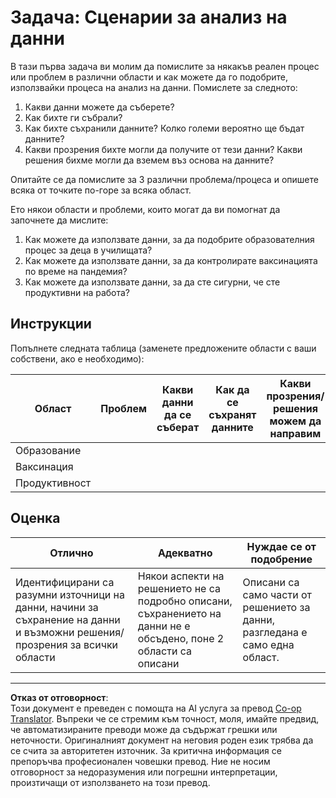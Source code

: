 <!--
CO_OP_TRANSLATOR_METADATA:
{
  "original_hash": "4e0f1773b9bee1be3b28f9fe2c71b3de",
  "translation_date": "2025-08-26T15:25:37+00:00",
  "source_file": "1-Introduction/01-defining-data-science/assignment.md",
  "language_code": "bg"
}
-->
# Задача: Сценарии за анализ на данни

В тази първа задача ви молим да помислите за някакъв реален процес или проблем в различни области и как можете да го подобрите, използвайки процеса на анализ на данни. Помислете за следното:

1. Какви данни можете да съберете?
1. Как бихте ги събрали?
1. Как бихте съхранили данните? Колко големи вероятно ще бъдат данните?
1. Какви прозрения бихте могли да получите от тези данни? Какви решения бихме могли да вземем въз основа на данните?

Опитайте се да помислите за 3 различни проблема/процеса и опишете всяка от точките по-горе за всяка област.

Ето някои области и проблеми, които могат да ви помогнат да започнете да мислите:

1. Как можете да използвате данни, за да подобрите образователния процес за деца в училищата?
1. Как можете да използвате данни, за да контролирате ваксинацията по време на пандемия?
1. Как можете да използвате данни, за да сте сигурни, че сте продуктивни на работа?

## Инструкции

Попълнете следната таблица (заменете предложените области с ваши собствени, ако е необходимо):

| Област | Проблем | Какви данни да се съберат | Как да се съхранят данните | Какви прозрения/решения можем да направим | 
|--------|---------|--------------------------|---------------------------|-------------------------------------------|
| Образование | | | | |
| Ваксинация | | | | |
| Продуктивност | | | | |

## Оценка

Отлично | Адекватно | Нуждае се от подобрение
--- | --- | -- |
Идентифицирани са разумни източници на данни, начини за съхранение на данни и възможни решения/прозрения за всички области | Някои аспекти на решението не са подробно описани, съхранението на данни не е обсъдено, поне 2 области са описани | Описани са само части от решението за данни, разгледана е само една област.

---

**Отказ от отговорност**:  
Този документ е преведен с помощта на AI услуга за превод [Co-op Translator](https://github.com/Azure/co-op-translator). Въпреки че се стремим към точност, моля, имайте предвид, че автоматизираните преводи може да съдържат грешки или неточности. Оригиналният документ на неговия роден език трябва да се счита за авторитетен източник. За критична информация се препоръчва професионален човешки превод. Ние не носим отговорност за недоразумения или погрешни интерпретации, произтичащи от използването на този превод.